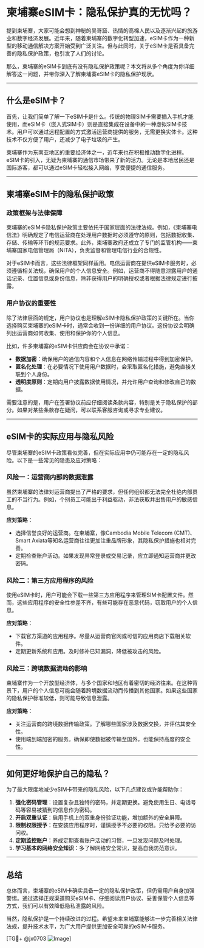 # 柬埔寨eSIM卡：隐私保护真的无忧吗？

提到柬埔寨，大家可能会想到神秘的吴哥窟、热情的高棉人民以及逐渐兴起的旅游业和数字经济发展。近年来，随着柬埔寨的数字化转型加速，eSIM卡作为一种新型的移动通信解决方案开始受到广泛关注。但与此同时，关于eSIM卡是否具备完善的隐私保护政策，也引发了人们的讨论。

那么，柬埔寨的eSIM卡到底有没有隐私保护政策呢？本文将从多个角度为你详细解答这一问题，并带你深入了解柬埔寨eSIM卡的隐私保护现状。

---

## 什么是eSIM卡？

首先，让我们简单了解一下eSIM卡是什么。传统的物理SIM卡需要插入手机才能使用，而eSIM卡（嵌入式SIM卡）则是直接集成在设备中的一种虚拟SIM卡技术。用户可以通过远程配置的方式激活运营商提供的服务，无需更换实体卡。这种技术不仅方便了用户，还减少了电子垃圾的产生。

柬埔寨作为东南亚地区的重要经济体之一，近年来也在积极推动数字化进程。eSIM卡的引入，无疑为柬埔寨的通信市场带来了新的活力。无论是本地居民还是国际游客，都可以通过eSIM卡轻松接入网络，享受便捷的通信服务。

---

## 柬埔寨eSIM卡的隐私保护政策

### 政策框架与法律保障

柬埔寨的eSIM卡隐私保护政策主要依托于国家层面的法律法规。例如，《柬埔寨电信法》明确规定了电信运营商在处理用户数据时必须遵守的原则，包括数据收集、存储、传输等环节的规范要求。此外，柬埔寨政府还成立了专门的监管机构——柬埔寨国家电信管理局（NITA），负责监督和管理电信行业的合规性。

对于eSIM卡而言，这些法律框架同样适用。电信运营商在提供eSIM卡服务时，必须遵循相关法规，确保用户的个人信息安全。例如，运营商不得随意泄露用户的通话记录、位置信息或身份信息，除非获得用户的明确授权或者根据法律规定进行披露。

### 用户协议的重要性

除了法律层面的规定，用户协议也是理解eSIM卡隐私保护政策的关键所在。当你选择购买柬埔寨的eSIM卡时，通常会收到一份详细的用户协议。这份协议会明确列出运营商如何收集、使用和保护你的个人信息。

比如，许多柬埔寨的eSIM卡供应商会在协议中承诺：

- **数据加密**：确保用户的通信内容和个人信息在网络传输过程中得到加密保护。
- **匿名化处理**：在必要情况下使用用户数据时，会采取匿名化措施，避免直接关联到个人身份。
- **透明度原则**：定期向用户披露数据使用情况，并允许用户查询和修改自己的数据。

需要注意的是，用户在签署协议前应仔细阅读条款内容，特别是关于隐私保护的部分。如果对某些条款存在疑问，可以联系客服咨询或寻求专业建议。

---

## eSIM卡的实际应用与隐私风险

尽管柬埔寨的eSIM卡政策看似完善，但在实际应用中仍可能存在一定的隐私风险。以下是一些常见的隐患及应对策略：

### 风险一：运营商内部的数据泄露

虽然柬埔寨的法律对运营商提出了严格的要求，但任何组织都无法完全杜绝内部员工的不当行为。例如，个别员工可能出于利益驱动，非法获取并出售用户的敏感信息。

**应对策略**：
- 选择信誉良好的运营商。在柬埔寨，像Cambodia Mobile Telecom (CMT)、Smart Axiata等知名运营商往往更加注重品牌形象，其隐私保护措施也相对完善。
- 定期检查账户活动。如果发现异常登录或交易记录，应立即通知运营商并更改密码。

### 风险二：第三方应用程序的风险

使用eSIM卡时，用户可能会下载一些第三方应用程序来管理SIM卡配置文件。然而，这些应用程序的安全性参差不齐，有些可能存在恶意代码，窃取用户的个人信息。

**应对策略**：
- 下载官方渠道的应用程序。尽量从运营商官网或可信的应用商店下载相关软件。
- 定期更新系统和应用。及时修补已知漏洞，降低被攻击的风险。

### 风险三：跨境数据流动的影响

柬埔寨作为一个开放型经济体，与多个国家和地区有着密切的经济往来。在这种背景下，用户的个人信息可能会随着跨境数据流动而传播到其他国家。如果这些国家的隐私保护标准较低，则可能导致信息泄露。

**应对策略**：
- 关注运营商的跨境数据传输政策。了解哪些国家涉及数据交换，并评估其安全性。
- 使用端到端加密的服务。确保即使数据被传输至国外，也能保持高度的安全性。

---

## 如何更好地保护自己的隐私？

为了最大限度地减少eSIM卡带来的隐私风险，以下几点建议或许能帮助你：

1. **强化密码管理**：设置复杂且独特的密码，并定期更换。避免使用生日、电话号码等容易被猜到的信息作为密码。
2. **开启双重认证**：启用手机上的双重身份验证功能，增加额外的安全屏障。
3. **限制权限授予**：在安装应用程序时，谨慎授予不必要的权限。只给予必要的访问权。
4. **定期监控账户**：养成定期查看账户活动的习惯，一旦发现问题及时处理。
5. **学习基本的网络安全知识**：多了解网络安全常识，提高自我防范意识。

---

## 总结

总体而言，柬埔寨的eSIM卡确实具备一定的隐私保护政策，但仍需用户自身加强警惕。通过选择正规渠道购买eSIM卡、仔细阅读用户协议、妥善保管个人信息等方式，我们可以有效降低隐私泄露的风险。

当然，隐私保护是一个持续改进的过程。希望未来柬埔寨能够进一步完善相关法律法规，提升技术水平，为广大用户提供更加安全可靠的eSIM卡服务。

[TG💪+ @jx0703 ![Image](https://github.com/user-attachments/assets/dbca1d08-cadb-493c-b0ec-ad6f7a83f270)]